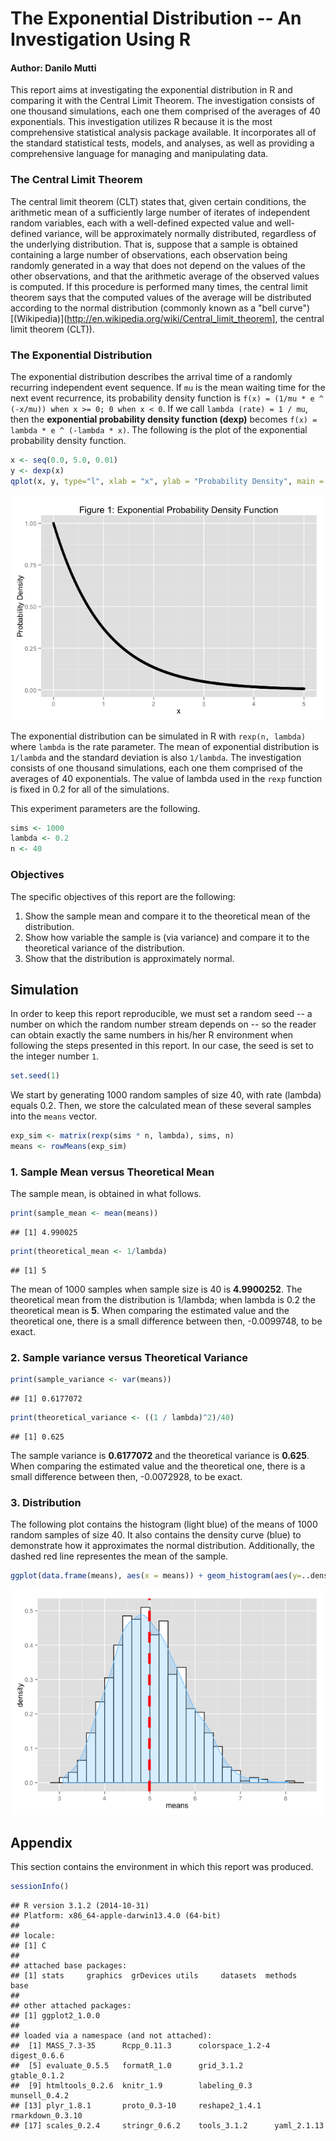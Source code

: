 <!-- https://class.coursera.org/statinference-012/human_grading/view/courses/973520/assessments/4/submissions -->
<!-- https://rstudio-pubs-static.s3.amazonaws.com/26693_e1151035722942b2813c0063c6b220ae.html -->
<!-- https://rpubs.com/abhiuee/53828 -->
# The Exponential Distribution -- An Investigation Using R
#### Author: Danilo Mutti



This report aims at investigating the exponential distribution  in R and comparing it with the Central Limit Theorem. The investigation consists of one thousand simulations, each one them comprised of the averages of 40 exponentials. This investigation utilizes R because it is the most comprehensive statistical analysis package available. It incorporates all of the standard statistical tests, models, and analyses, as well as providing a comprehensive language for managing and manipulating data.

### The Central Limit Theorem

The central limit theorem (CLT) states that, given certain conditions, the arithmetic mean of a sufficiently large number of iterates of independent random variables, each with a well-defined expected value and well-defined variance, will be approximately normally distributed, regardless of the underlying distribution. That is, suppose that a sample is obtained containing a large number of observations, each observation being randomly generated in a way that does not depend on the values of the other observations, and that the arithmetic average of the observed values is computed. If this procedure is performed many times, the central limit theorem says that the computed values of the average will be distributed according to the normal distribution (commonly known as a "bell curve") [(Wikipedia)](http://en.wikipedia.org/wiki/Central_limit_theorem], the central limit theorem (CLT)).

### The Exponential Distribution

The exponential distribution describes the arrival time of a randomly recurring independent event sequence. If `mu` is the mean waiting time for the next event recurrence, its probability density function is `f(x) = (1/mu * e ^ (-x/mu)) when x >= 0; 0 when x < 0`. If we call `lambda (rate) = 1 / mu`, then the **exponential probability density function (dexp)** becomes `f(x) = lambda * e ^ (-lambda * x)`. The following is the plot of the exponential probability density function.


```r
x <- seq(0.0, 5.0, 0.01)
y <- dexp(x)
qplot(x, y, type="l", xlab = "x", ylab = "Probability Density", main = "Figure 1: Exponential Probability Density Function")
```

![](course_project_a_figure/unnamed-chunk-2-1.png) 

The exponential distribution can be simulated in R with `rexp(n, lambda)` where `lambda` is the rate parameter. The mean of exponential distribution is `1/lambda` and the standard deviation is also `1/lambda`. The investigation consists of one thousand simulations, each one them comprised of the averages of 40 exponentials. The value of lambda used in the `rexp` function is fixed in 0.2 for all of the simulations.

This experiment parameters are the following.

```r
sims <- 1000
lambda <- 0.2
n <- 40
```

### Objectives

The specific objectives of this report are the following:

1. Show the sample mean and compare it to the theoretical mean of the distribution.
1. Show how variable the sample is (via variance) and compare it to the theoretical variance of the distribution.
1. Show that the distribution is approximately normal.

## Simulation

In order to keep this report reproducible, we must set a random seed -- a number on which the random number stream depends on -- so the reader can obtain exactly the same numbers in his/her R environment when following the steps presented in this report. In our case, the seed is set to the integer number `1`.


```r
set.seed(1)
```

We start by generating 1000 random samples of size 40, with rate (lambda) equals 0.2. Then, we store the calculated mean of these several samples into the `means` vector.


```r
exp_sim <- matrix(rexp(sims * n, lambda), sims, n)
means <- rowMeans(exp_sim)
```

### 1. Sample Mean versus Theoretical Mean

The sample mean, is obtained in what follows.


```r
print(sample_mean <- mean(means))
```

```
## [1] 4.990025
```

```r
print(theoretical_mean <- 1/lambda)
```

```
## [1] 5
```

The mean of 1000 samples when sample size is 40 is **4.9900252**. The theoretical mean from the distribution is 1/lambda; when lambda is 0.2 the theoretical mean is **5**. When comparing the estimated value and the theoretical one, there is a small difference between then, -0.0099748, to be exact.

### 2. Sample variance versus Theoretical Variance


```r
print(sample_variance <- var(means))
```

```
## [1] 0.6177072
```

```r
print(theoretical_variance <- ((1 / lambda)^2)/40)
```

```
## [1] 0.625
```

The sample variance is **0.6177072** and the theoretical variance is **0.625**. When comparing the estimated value and the theoretical one, there is a small difference between then, -0.0072928, to be exact.

### 3. Distribution

The following plot contains the histogram (light blue) of the means of 1000 random samples of size 40. It also contains the density curve (blue) to demonstrate how it approximates the normal distribution. Additionally, the dashed red line representes the mean of the sample.


```r
ggplot(data.frame(means), aes(x = means)) + geom_histogram(aes(y=..density..), colour = "black", fill = "white", binwidth = lambda) + geom_density(colour = "skyblue1", fill="skyblue1", alpha = .3) + geom_vline(aes(xintercept = sample_mean), linetype = "dashed", size = 2, colour = "red") + scale_x_continuous(breaks = c(1:10))
```

![](course_project_a_figure/unnamed-chunk-8-1.png) 

## Appendix

This section contains the environment in which this report was produced.


```r
sessionInfo()
```

```
## R version 3.1.2 (2014-10-31)
## Platform: x86_64-apple-darwin13.4.0 (64-bit)
## 
## locale:
## [1] C
## 
## attached base packages:
## [1] stats     graphics  grDevices utils     datasets  methods   base     
## 
## other attached packages:
## [1] ggplot2_1.0.0
## 
## loaded via a namespace (and not attached):
##  [1] MASS_7.3-35      Rcpp_0.11.3      colorspace_1.2-4 digest_0.6.6    
##  [5] evaluate_0.5.5   formatR_1.0      grid_3.1.2       gtable_0.1.2    
##  [9] htmltools_0.2.6  knitr_1.9        labeling_0.3     munsell_0.4.2   
## [13] plyr_1.8.1       proto_0.3-10     reshape2_1.4.1   rmarkdown_0.3.10
## [17] scales_0.2.4     stringr_0.6.2    tools_3.1.2      yaml_2.1.13
```
